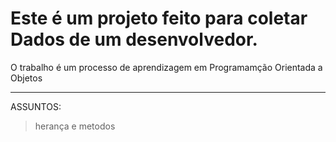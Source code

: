 # Este é um projeto feito para coletar Dados de um desenvolvedor.

O  trabalho é um processo de aprendizagem em Programamção Orientada a Objetos

____________________________________________________________
ASSUNTOS:
>herança e metodos
